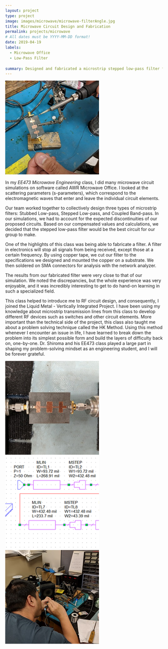 ```yaml
---
layout: project
type: project
image: images/microwave/microwave-filterAngle.jpg
title: Microwave Circuit Design and Fabrication
permalink: projects/microwave
# All dates must be YYYY-MM-DD format!
date: 2019-04-19
labels:
  - Microwave Office
  - Low-Pass Filter

summary: Designed and fabricated a microstrip stepped low-pass filter for EE473 Microwave Engineering.
---
```


<img class="ui medium right floated rounded image" src="../images/microwave/microwave-solder2.jpg">

In my *EE473 Microwave Engineering* class, I did many microwave circuit simulations on software called AWR Microwave Office. I looked at the scattering parameters (s-parameters), which correspond to the electromagnetic waves that enter and leave the individual circuit elements.

Our team worked together to collectively design three types of microstrip filters: Stubbed Low-pass, Stepped Low-pass, and Coupled Band-pass. In our simulations, we had to account for the expected discontinuities of our proposed circuits. Based on our compensated values and calculations, we decided that the stepped low-pass filter would be the best circuit for our group to make.

One of the highlights of this class was being able to fabricate a filter. A filter in electronics will stop all signals from being received, except those at a certain frequency. By using copper tape, we cut our filter to the specifications we designed and mounted the copper on a substrate. We then soldered on SMA connectors for analysis with the network analyzer.

The results from our fabricated filter were very close to that of our simulation. We noted the discrepancies, but the whole experience was very enjoyable, and it was incredibly interesting to get to do hand-on learning in such a specialized field.

This class helped to introduce me to RF circuit design, and consequently, I joined the Liquid Metal - Vertically Integrated Project. I have been using my knowledge about microstrip transmission lines from this class to develop different RF devices such as switches and other circuit elements. More important than the technical side of the project, this class also taught me about a problem solving technique called the HK Method. Using this method whenever I encounter an issue in life, I have learned to break down the problem into its simplest possible form and build the layers of difficulty back on, one-by-one. Dr. Shiroma and his EE473 class played a large part in shaping my problem-solving mindset as an engineering student, and I will be forever grateful.

<div class="ui small rounded images">
  <img class="ui image" src="../images/microwave/microwave-filterAnalysis.jpg">
  <img class="ui image" src="../images/microwave/microwave-sim.PNG">
  <img class="ui image" src="../images/microwave/microwave-solder.jpg">
</div>
